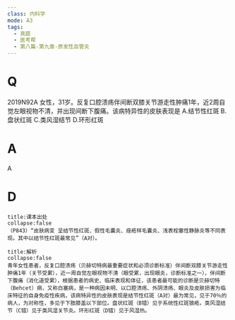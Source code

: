 ```yaml
---
class: 内科学
mode: A3
tags:
  - 真题
  - 医考帮
  - 第八篇-第九章-原发性血管炎
---
```


# Q
2019N92A 女性，31岁。反复口腔溃疡伴间断双膝关节游走性肿痛1年，近2周自觉左眼视物不清，并出现间断下腹痛。该病特异性的皮肤表现是
A.结节性红斑
B.盘状红斑
C.类风湿结节
D.环形红斑

# A
A
# D
```ad-note
title:课本出处
collapse:false
（P843）“皮肤病变 呈结节性红斑、假性毛囊炎、痤疮样毛囊炎、浅表栓塞性静脉炎等不同表现。其中以结节性红斑最常见”（A对）。
```

```ad-summary
title:解析
collapse:false
青年女性患者，反复口腔溃疡（贝赫切特病最重要症状和必须诊断标准）伴间断双膝关节游走性肿痛1年（关节受累），近一周自觉左眼视物不清（眼受累，出现眼炎，诊断标准之一），伴间断下腹痛（消化道受累），根据患者的病史、临床表现和体征，该患者最可能的诊断是贝赫切特（Behcet）病，又称白塞病，是一种病因未明、以口腔溃疡、外阴溃疡、眼炎及皮肤损害为临床特征的自身免疫性疾病，该病特异性的皮肤表现是结节性红斑（A对）最为常见，见于70％的病人，为对称性，多见于下肢膝盖以下部位。盘状红斑（B错）见于系统性红斑狼疮。类风湿结节（C错）见于类风湿关节炎。环形红斑（D错）见于风湿热。
```

